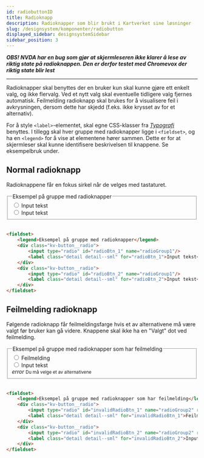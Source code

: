 ```yaml
---
id: radiobuttonID
title: Radioknapp
description: Radioknapper som blir brukt i Kartverket sine løsninger
slug: /designsystem/komponenter/radiobutton
displayed_sidebar: designsystemSidebar
sidebar_position: 3
---
```


***OBS! NVDA har en bug som gjør at skjermleseren ikke klarer å lese av riktig state på radioknappen. Den er derfor
testet med Chromevox der riktig state blir lest***

***

Radioknapper skal benyttes der en bruker kun skal kunne gjøre ett enkelt valg, og ikke flervalg. Ved et nytt valg skal
eventuelle tidligere valg fjernes automatisk. Feilmelding radioknapp skal brukes for å visualisere feil i
avkrysningen, dersom dette har skjedd (f.eks. ikke krysset av for et alternativ).

For å style <code><label\></code>-elementet, skal egne CSS-klasser fra
[_Typografi_](../designTokens/typography.mdx#label)
benyttes. I tillegg skal hver gruppe med radioknapper ligge i <code><fieldset\></code>, og ha en <code><legend\></code>
for å vise at elementene hører sammen. Dette er for at skjermleser skal kunne identifisere beskrivelsen til knappene. Se
eksempelbruk under.

## Normal radioknapp

Radioknappene får en fokus sirkel når de velges med tastaturet.

<fieldset>
    <legend>Eksempel på gruppe med radioknapper</legend>
    <div class="kv-button__radio">
        <input type="radio" id="radioBtn_1" name="radioGroup1"/>
        <label class="detail detail--sml" for="radioBtn_1">Input tekst</label>
    </div>
    <div class="kv-button__radio">
        <input type="radio" id="radioBtn_2" name="radioGroup1"/>
        <label class="detail detail--sml" for="radioBtn_2">Input tekst</label>
    </div>
</fieldset>

<br/>

```markdown
<fieldset>
    <legend>Eksempel på gruppe med radioknapper</legend>
    <div class="kv-button__radio">
        <input type="radio" id="radioBtn_1" name="radioGroup1"/>
        <label class="detail detail--sml" for="radioBtn_1">Input tekst</label>
    </div>
    <div class="kv-button__radio">
        <input type="radio" id="radioBtn_2" name="radioGroup1"/>
        <label class="detail detail--sml" for="radioBtn_2">Input tekst</label>
    </div>
</fieldset>
```

## Feilmelding radioknapp

Følgende radioknapp får feilmeldingsfarge hvis et av alternativene må være valgt før bruker kan gå videre. Knappene skal
ikke ha en "Valgt" dot ved feilmelding.

<fieldset>
    <legend>Eksempel på gruppe med radioknapper som har feilmelding</legend>
    <div class="kv-button__radio">
        <input type="radio" id="invalidRadioBtn_1" name="radioGroup2" required/>
        <label class="detail detail--sml" for="invalidRadioBtn_1">Feilmelding</label>
    </div>
    <div class="kv-button__radio">
        <input type="radio" id="invalidRadioBtn_2" name="radioGroup2" required/>
        <label class="detail detail--sml" for="invalidRadioBtn_2">Input tekst</label>
    </div>
    <div class="error__box">
        <i class="material-symbols-outlined">error</i>
            <small>Du må velge et av alternativene</small>      
    </div>
</fieldset>
<br/>

```markdown
<fieldset>
    <legend>Eksempel på gruppe med radioknapper som har feilmelding</legend>
    <div class="kv-button__radio">
        <input type="radio" id="invalidRadioBtn_1" name="radioGroup2" required/>
        <label class="detail detail--sml" for="invalidRadioBtn_1">Feilmelding</label>
    </div>
    <div class="kv-button__radio">
        <input type="radio" id="invalidRadioBtn_2" name="radioGroup2" required/>
        <label class="detail detail--sml" for="invalidRadioBtn_2">Input tekst</label>
    </div>
</fieldset>
```